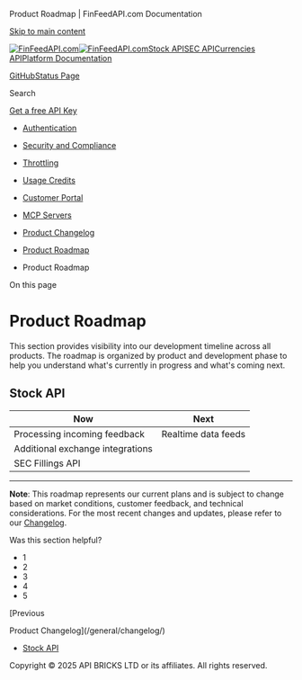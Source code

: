 Product Roadmap | FinFeedAPI.com Documentation




[Skip to main content](#__docusaurus_skipToContent_fallback)

[![FinFeedAPI.com](https://cdn.sanity.io/images/xpx4czto/production/875913d8710b3054c19fad19673dc5592614265e-773x184.svg)![FinFeedAPI.com](https://cdn.sanity.io/images/xpx4czto/production/875913d8710b3054c19fad19673dc5592614265e-773x184.svg)](https://www.finfeedapi.com)[Stock API](/stock-api/)[SEC API](/sec-api/)[Currencies API](/currencies-api/)[Platform Documentation](/general/authentication)

[GitHub](https://github.com/api-bricks/api-bricks-sdk)[Status Page](https://status.finfeedapi.com)

Search

[Get a free API Key](https://console.finfeedapi.com/?link=/apikeys/create)

* [Authentication](/general/authentication)
* [Security and Compliance](/general/security)
* [Throttling](/general/throttling)
* [Usage Credits](/general/usage-credits)
* [Customer Portal](/general/customer-portal/)
* [MCP Servers](/general/mcp-servers)
* [Product Changelog](/general/changelog/)
* [Product Roadmap](/general/roadmap)

* Product Roadmap

On this page

Product Roadmap
===============

This section provides visibility into our development timeline across all products. The roadmap is organized by product and development phase to help you understand what's currently in progress and what's coming next.

Stock API[​](/general/roadmap#stock-api "Direct link to Stock API")
-------------------------------------------------------------------

| Now | Next |
| --- | --- |
| Processing incoming feedback | Realtime data feeds |
| Additional exchange integrations |  |
| SEC Fillings API |  |

---

**Note**: This roadmap represents our current plans and is subject to change based on market conditions, customer feedback, and technical considerations. For the most recent changes and updates, please refer to our [Changelog](/general/changelog).

Was this section helpful?

* 1
* 2
* 3
* 4
* 5

[Previous

Product Changelog](/general/changelog/)

* [Stock API](/general/roadmap#stock-api)

Copyright © 2025 API BRICKS LTD or its affiliates. All rights reserved.